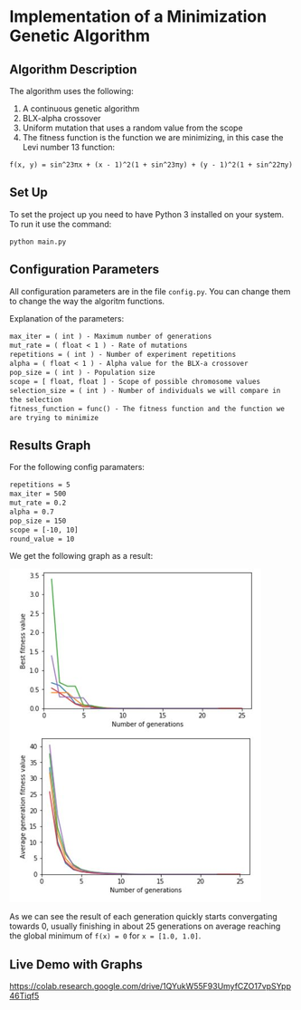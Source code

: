 # Implementation of a Minimization Genetic Algorithm #

## Algorithm Description

The algorithm uses the following:

1. A continuous genetic algorithm
2. BLX-alpha crossover
3. Uniform mutation that uses a random value from the scope
4. The fitness function is the function we are minimizing, in this case the Levi number 13 function:

```
f(x, y) = sin^23πx + (x - 1)^2(1 + sin^23πy) + (y - 1)^2(1 + sin^22πy)
```

## Set Up ##

To set the project up you need to have Python 3 installed on your system. To run it use the command:

```
python main.py
```

## Configuration Parameters ##

All configuration parameters are in the file `config.py`. You can change them to change the way the algoritm functions.

Explanation of the parameters:

```
max_iter = ( int ) - Maximum number of generations
mut_rate = ( float < 1 ) - Rate of mutations
repetitions = ( int ) - Number of experiment repetitions
alpha = ( float < 1 ) - Alpha value for the BLX-a crossover
pop_size = ( int ) - Population size
scope = [ float, float ] - Scope of possible chromosome values
selection_size = ( int ) - Number of individuals we will compare in the selection
fitness_function = func() - The fitness function and the function we are trying to minimize
```

## Results Graph ##

For the following config paramaters:

```
repetitions = 5
max_iter = 500
mut_rate = 0.2
alpha = 0.7
pop_size = 150
scope = [-10, 10]
round_value = 10
```

We get the following graph as a result:

![Result Graph](https://raw.githubusercontent.com/pecurka/levi13-genetic-minimization/master/graph_screenshot.JPG)

As we can see the result of each generation quickly starts convergating towards 0, usually finishing in about 25 generations on average reaching the global minimum of `f(x) = 0` for `x = [1.0, 1.0]`.


## Live Demo with Graphs ##

https://colab.research.google.com/drive/1QYukW55F93UmyfCZO17vpSYpp46Tiqf5
